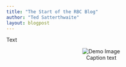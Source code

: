 ```yaml
---
title: "The Start of the RBC Blog"
author: "Ted Satterthwaite"
layout: blogpost
---
```


Text

<figure style="text-align: center; width: 80%; margin-left: auto; margin-right: auto;">
    <img class="img-fluid" src="/path/to/image.png" alt="Demo Image">
    <figcaption class="caption text-muted">
        Caption text
    </figcaption>
</figure>
